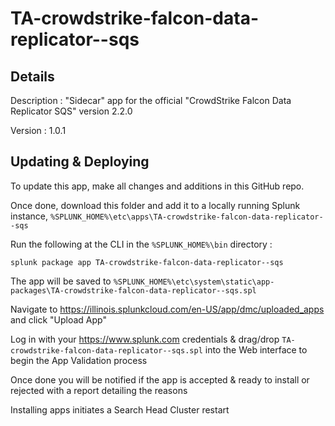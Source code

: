 # TA-crowdstrike-falcon-data-replicator--sqs
## Details
Description : "Sidecar" app for the official "CrowdStrike Falcon Data Replicator SQS" version 2.2.0

Version : 1.0.1

## Updating & Deploying
To update this app, make all changes and additions in this GitHub repo.

Once done, download this folder and add it to a locally running Splunk instance, `%SPLUNK_HOME%\etc\apps\TA-crowdstrike-falcon-data-replicator--sqs`

Run the following at the CLI in the `%SPLUNK_HOME%\bin` directory :
```
splunk package app TA-crowdstrike-falcon-data-replicator--sqs
```  
The app will be saved to `%SPLUNK_HOME%\etc\system\static\app-packages\TA-crowdstrike-falcon-data-replicator--sqs.spl`

Navigate to https://illinois.splunkcloud.com/en-US/app/dmc/uploaded_apps and click "Upload App"
    
Log in with your https://www.splunk.com credentials & drag/drop `TA-crowdstrike-falcon-data-replicator--sqs.spl` into the Web interface to begin the App Validation process

Once done you will be notified if the app is accepted & ready to install or rejected with a report detailing the reasons

Installing apps initiates a Search Head Cluster restart
